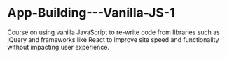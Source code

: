 # App-Building---Vanilla-JS-1
Course on using vanilla JavaScript to re-write code from libraries such as jQuery and frameworks like React to improve site speed and functionality without impacting user experience. 
